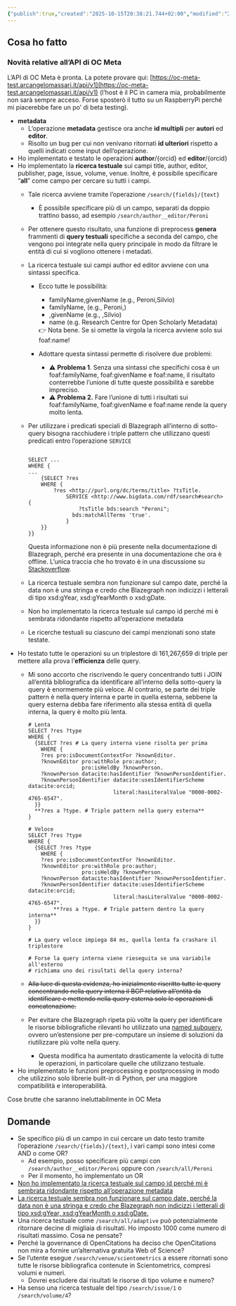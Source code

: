 ```yaml
---
{"publish":true,"created":"2025-10-15T20:38:21.744+02:00","modified":"2025-10-15T19:38:50.000+02:00","cssclasses":""}
---
```



## Cosa ho fatto

### Novità relative all’API di OC Meta

L’API di OC Meta è pronta. La potete provare qui: [https://oc-meta-test.arcangelomassari.it/api/v1](https://oc-meta-test.arcangelomassari.it/api/v1) (l’host è il PC in camera mia, probabilmente non sarà sempre acceso. Forse sposterò il tutto su un RaspberryPi perché mi piacerebbe fare un po’ di beta testing).

- **metadata**
    - L’operazione **metadata** gestisce ora anche **id multipli** per **autori** ed **editor**.
    - Risolto un bug per cui non venivano ritornati **id ulteriori** rispetto a quelli indicati come input dell’operazione.
- Ho implementato e testato le operazioni **author**/{orcid} ed **editor**/{orcid}
- Ho implementato la **ricerca testuale** sui campi title, author, editor, publisher, page, issue, volume, venue. Inoltre, è possibile specificare “**all**” come campo per cercare su tutti i campi.
    - Tale ricerca avviene tramite l’operazione `/search/{fields}/{text}`
        - È possibile specificare più di un campo, separati da doppio trattino basso, ad esempio `/search/author__editor/Peroni`
    - Per ottenere questo risultato, una funzione di preprocess **genera** frammenti di **query testuali** specifiche a seconda del campo, che vengono poi integrate nella query principale in modo da filtrare le entità di cui si vogliono ottenere i metadati.
    - La ricerca testuale sui campi author ed editor avviene con una sintassi specifica.
        - Ecco tutte le possibilità:
            - familyName,givenName (e.g., Peroni,Silvio)
            - familyName, (e.g., Peroni,)
            - ,givenName (e.g., ,Silvio)
            - name (e.g. Research Centre for Open Scholarly Metadata)
            
            <aside>
            👉 Nota bene. Se si omette la virgola la ricerca avviene solo sui foaf:name!
            
            </aside>
            
        - Adottare questa sintassi permette di risolvere due problemi:
            - ⚠️ **Problema 1**. Senza una sintassi che specifichi cosa è un foaf:familyName, foaf:givenName e foaf:name, il risultato conterrebbe l’unione di tutte queste possibilità e sarebbe impreciso.
            - ⚠️ **Problema 2.** Fare l’unione di tutti i risultati sui foaf:familyName, foaf:givenName e foaf:name rende la query molto lenta.
    - Per utilizzare i predicati speciali di Blazegraph all’interno di sotto-query bisogna racchiudere i triple pattern che utilizzano questi predicati entro l’operazione `SERVICE`
        
        ```SPARQL
        
        SELECT ...
        WHERE {
        ...
        	{SELECT ?res 
        	WHERE {
        		?res <http://purl.org/dc/terms/title> ?tsTitle.
        			SERVICE <http://www.bigdata.com/rdf/search#search> {
        				?tsTitle bds:search "Peroni";
        			  bds:matchAllTerms 'true'.
        			}
        	}}
        }}
        ```
        
        Questa informazione non è più presente nella documentazione di Blazegraph, perché era presente in una documentazione che ora è offline. L’unica traccia che ho trovato è in una discussione su [Stackoverflow](https://stackoverflow.com/questions/46096250/blazegraph-full-text-search-with-total-count).
        
    - La ricerca testuale sembra non funzionare sul campo date, perché la data non è una stringa e credo che Blazegraph non indicizzi i letterali di tipo xsd:gYear, xsd:gYearMonth o xsd:gDate.
    - Non ho implementato la ricerca testuale sul campo id perché mi è sembrata ridondante rispetto all’operazione metadata
    - Le ricerche testuali su ciascuno dei campi menzionati sono state testate.
- Ho testato tutte le operazioni su un triplestore di 161,267,659 di triple per mettere alla prova l’**efficienza** delle query.
    - Mi sono accorto che riscrivendo le query concentrando tutti i JOIN all’entità bibliografica da identificare all’interno della sotto-query la query è enormemente più veloce. Al contrario, se parte dei triple pattern è nella query interna e parte in quella esterna, sebbene la query esterna debba fare riferimento alla stessa entità di quella interna, la query è molto più lenta.
        
        ```SPARQL
        # Lenta
        SELECT ?res ?type
        WHERE {
          {SELECT ?res # La query interna viene risolta per prima
           	WHERE {
            ?res pro:isDocumentContextFor ?knownEditor.
            ?knownEditor pro:withRole pro:author;
                         pro:isHeldBy ?knownPerson.
            ?knownPerson datacite:hasIdentifier ?knownPersonIdentifier.
            ?knownPersonIdentifier datacite:usesIdentifierScheme datacite:orcid;
                                   literal:hasLiteralValue "0000-0002-4765-6547".
          }}
          **?res a ?type. # Triple pattern nella query esterna**
        }
        
        # Veloce
        SELECT ?res ?type
        WHERE {
          {SELECT ?res ?type
           	WHERE {
            ?res pro:isDocumentContextFor ?knownEditor.
            ?knownEditor pro:withRole pro:author;
                         pro:isHeldBy ?knownPerson.
            ?knownPerson datacite:hasIdentifier ?knownPersonIdentifier.
            ?knownPersonIdentifier datacite:usesIdentifierScheme datacite:orcid;
                                   literal:hasLiteralValue "0000-0002-4765-6547".
        		**?res a ?type. # Triple pattern dentro la query interna**
          }}
        }
        
        # La query veloce impiega 84 ms, quella lenta fa crashare il triplestore
        
        # Forse la query interna viene rieseguita se una variabile all'esterno
        # richiama uno dei risultati della query interna?
        
        ```
        
    - ~~Alla luce di questa evidenza, ho inizialmente riscritto tutte le query concentrando nella query interna il BGP relativo all’entità da identificare e mettendo nella query esterna solo le operazioni di concatenazione.~~
    - Per evitare che Blazegraph ripeta più volte la query per identificare le risorse bibliografiche rilevanti ho utilizzato una [named subquery](https://github.com/blazegraph/database/wiki/NamedSubquery), ovvero un’estensione per pre-computare un insieme di soluzioni da riutilizzare più volte nella query.
        - Questa modifica ha aumentato drasticamente la velocità di tutte le operazioni, in particolare quelle che utilizzano testuale.
- Ho implementato le funzioni preprocessing e postprocessing in modo che utilizzino solo librerie built-in di Python, per una maggiore compatibilità e interoperabilità.

Cose brutte che saranno ineluttabilmente in OC Meta

## Domande

- Se specifico più di un campo in cui cercare un dato testo tramite l’operazione `/search/{fields}/{text}`, i vari campi sono intesi come AND o come OR?
    - Ad esempio, posso specificare più campi con `/search/author__editor/Peroni` oppure con `/search/all/Peroni`
    - Per il momento, ho implementato un OR
- [Non ho implementato la ricerca testuale sul campo id perché mi è sembrata ridondante rispetto all’operazione metadata](https://www.notion.so/Non-ho-implementato-la-ricerca-testuale-sul-campo-id-perch-mi-sembrata-ridondante-rispetto-all-op-31bf44fa54114e49ad81c32a54cd9916?pvs=21)
- [La ricerca testuale sembra non funzionare sul campo date, perché la data non è una stringa e credo che Blazegraph non indicizzi i letterali di tipo xsd:gYear, xsd:gYearMonth o xsd:gDate.](https://www.notion.so/La-ricerca-testuale-sembra-non-funzionare-sul-campo-date-perch-la-data-non-una-stringa-e-credo-c-e7b57b2c7d8247418b49637d4b82ef2f?pvs=21)
- Una ricerca testuale come `/search/all/adaptive` può potenzialmente ritornare decine di migliaia di risultati. Ho imposto 1000 come numero di risultati massimo. Cosa ne pensate?
- Perché la governance di OpenCitations ha deciso che OpenCitations non mira a fornire un’alternativa gratuita Web of Science?
- Se l’utente esegue `/search/venue/scientometrics` a essere ritornati sono tutte le risorse bibliografica contenute in Scientometrics, compresi volumi e numeri.
    - Dovrei escludere dai risultati le risorse di tipo volume e numero?
- Ha senso una ricerca testuale del tipo `/search/issue/1` o `/search/volume/4`?